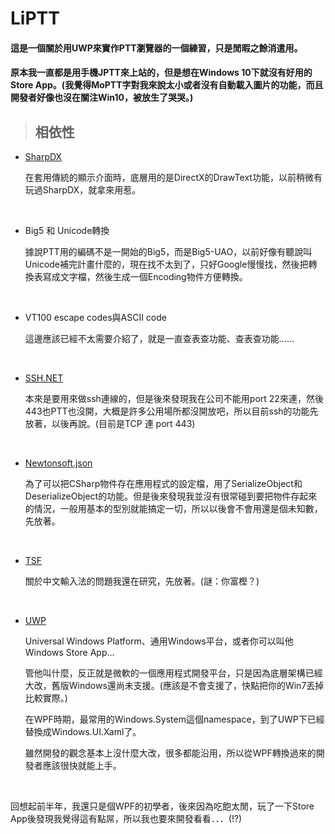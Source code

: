 # LiPTT



#### 這是一個關於用UWP來實作PTT瀏覽器的一個練習，只是閒暇之餘消遣用。

#### 原本我一直都是用手機JPTT來上站的，但是想在Windows 10下就沒有好用的Store App。(我覺得MoPTT字對我來說太小或者沒有自動載入圖片的功能，而且開發者好像也沒在關注Win10，被放生了哭哭。)





> ## 相依性

- [SharpDX](https://github.com/sharpdx/SharpDX)

  在套用傳統的顯示介面時，底層用的是DirectX的DrawText功能，以前稍微有玩過SharpDX，就拿來用惹。

  ​



- Big5 和 Unicode轉換

  據說PTT用的編碼不是一開始的Big5，而是Big5-UAO，以前好像有聽說叫Unicode補完計畫什麼的，現在找不太到了，只好Google慢慢找，然後把轉換表寫成文字檔，然後生成一個Encoding物件方便轉換。

  ​

- VT100 escape codes與ASCII code

  這邊應該已經不太需要介紹了，就是一直查表查功能、查表查功能......

  ​

- [SSH.NET](https://github.com/sshnet/SSH.NET)

  本來是要用來做ssh連線的，但是後來發現我在公司不能用port 22來連，然後443也PTT也沒開，大概是許多公用場所都沒開放吧，所以目前ssh的功能先放著，以後再說。(目前是TCP 連 port 443)

  ​

- [Newtonsoft.json](https://github.com/JamesNK/Newtonsoft.Json)

  為了可以把CSharp物件存在應用程式的設定檔，用了SerializeObject和DeserializeObject的功能。但是後來發現我並沒有很常碰到要把物件存起來的情況，一般用基本的型別就能搞定一切，所以以後會不會用還是個未知數，先放著。

  ​

- [TSF](https://msdn.microsoft.com/zh-tw/library/windows/desktop/ms629032(v=vs.85).aspx)

  關於中文輸入法的問題我還在研究，先放著。(謎：你富樫？)

  ​

- [UWP](https://docs.microsoft.com/en-us/uwp/api/)

  Universal Windows Platform、通用Windows平台，或者你可以叫他Windows Store App...

  管他叫什麼，反正就是微軟的一個應用程式開發平台，只是因為底層架構已經大改，舊版Windows還尚未支援。(應該是不會支援了，快點把你的Win7丟掉比較實際。)

  在WPF時期，最常用的Windows.System這個namespace，到了UWP下已經替換成Windows.UI.Xaml了。

  雖然開發的觀念基本上沒什麼大改，很多都能沿用，所以從WPF轉換過來的開發者應該很快就能上手。

  ​

回想起前半年，我還只是個WPF的初學者，後來因為吃飽太閒，玩了一下Store App後發現我覺得這有點屌，所以我也要來開發看看．．．(!?)